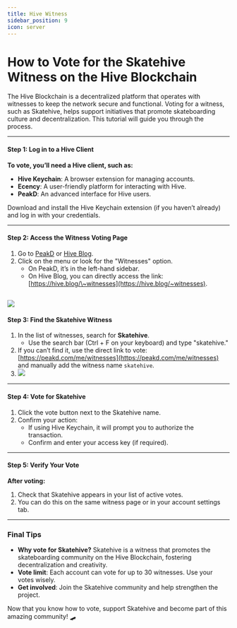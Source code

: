 ```yaml
---
title: Hive Witness
sidebar_position: 9
icon: server
---
```


# How to Vote for the Skatehive Witness on the Hive Blockchain

The Hive Blockchain is a decentralized platform that operates with witnesses to keep the network secure and functional. Voting for a witness, such as Skatehive, helps support initiatives that promote skateboarding culture and decentralization. This tutorial will guide you through the process.

***

#### Step 1: Log in to a Hive Client

**To vote, you’ll need a Hive client, such as:**

* **Hive Keychain**: A browser extension for managing accounts.
* **Ecency**: A user-friendly platform for interacting with Hive.
* **PeakD**: An advanced interface for Hive users.

Download and install the Hive Keychain extension (if you haven’t already) and log in with your credentials.

***

#### Step 2: Access the Witness Voting Page

1. Go to [PeakD](https://peakd.com) or [Hive Blog](https://hive.blog).
2. Click on the menu or look for the "Witnesses" option.
   * On PeakD, it’s in the left-hand sidebar.
   * On Hive Blog, you can directly access the link: [https://hive.blog/\~witnesses](https://hive.blog/~witnesses).

## ![](https://i.ibb.co/ZhFv3bY/image.png)

#### Step 3: Find the Skatehive Witness

1. In the list of witnesses, search for **Skatehive**.
   * Use the search bar (Ctrl + F on your keyboard) and type "skatehive."
2. If you can’t find it, use the direct link to vote: [https://peakd.com/me/witnesses](https://peakd.com/me/witnesses) and manually add the witness name `skatehive`.
3. ![](https://i.ibb.co/M7frCxC/image.png)

***

#### Step 4: Vote for Skatehive

1. Click the vote button next to the Skatehive name.
2. Confirm your action:
   * If using Hive Keychain, it will prompt you to authorize the transaction.
   * Confirm and enter your access key (if required).

***

#### Step 5: Verify Your Vote

**After voting:**

1. Check that Skatehive appears in your list of active votes.
2. You can do this on the same witness page or in your account settings tab.

***

### Final Tips

* **Why vote for Skatehive?** Skatehive is a witness that promotes the skateboarding community on the Hive Blockchain, fostering decentralization and creativity.
* **Vote limit**: Each account can vote for up to 30 witnesses. Use your votes wisely.
* **Get involved**: Join the Skatehive community and help strengthen the project.

Now that you know how to vote, support Skatehive and become part of this amazing community! 🛹

